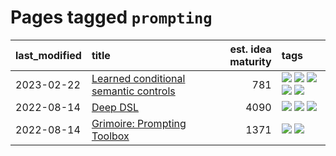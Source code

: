 # Pages tagged `prompting`

|last_modified|title|est. idea maturity|tags
|:---|:---|---:|:---|
|2023-02-22|[Learned conditional semantic controls](../learned-conditional-semantic-controls.md)|781|[![](https://img.shields.io/badge/tag-animation-c5a27b)](../tags/animation.md) [![](https://img.shields.io/badge/tag-colab-786ed6)](../tags/colab.md) [![](https://img.shields.io/badge/tag-experimental-3faa68)](../tags/experimental.md) [![](https://img.shields.io/badge/tag-prompting-8ce6fc)](../tags/prompting.md) [![](https://img.shields.io/badge/tag-tooling-93e32e)](../tags/tooling.md)|
|2022-08-14|[Deep DSL](../multistage-unsupervised-deep-DSL-learning-from-prompts-data.md)|4090|[![](https://img.shields.io/badge/tag-experimental-3faa68)](../tags/experimental.md) [![](https://img.shields.io/badge/tag-prompting-8ce6fc)](../tags/prompting.md) [![](https://img.shields.io/badge/tag-tooling-93e32e)](../tags/tooling.md)|
|2022-08-14|[Grimoire: Prompting Toolbox](../grimoire.md)|1371|[![](https://img.shields.io/badge/tag-prompting-8ce6fc)](../tags/prompting.md) [![](https://img.shields.io/badge/tag-tooling-93e32e)](../tags/tooling.md)|